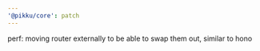 ```yaml
---
'@pikku/core': patch
---
```


perf: moving router externally to be able to swap them out, similar to hono
